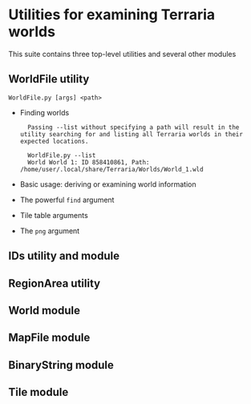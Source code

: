 # Utilities for examining Terraria worlds

This suite contains three top-level utilities and several other modules

## WorldFile utility
    WorldFile.py [args] <path>

* Finding worlds

		Passing --list without specifying a path will result in the utility searching for and listing all Terraria worlds in their expected locations.

		WorldFile.py --list
		World World 1: ID 858410861, Path: /home/user/.local/share/Terraria/Worlds/World_1.wld

* Basic usage: deriving or examining world information

* The powerful ```find``` argument

* Tile table arguments

* The ```png``` argument

## IDs utility and module

## RegionArea utility

## World module

## MapFile module

## BinaryString module

## Tile module
